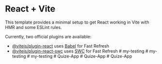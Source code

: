 # React + Vite

This template provides a minimal setup to get React working in Vite with HMR and some ESLint rules.

Currently, two official plugins are available:

- [@vitejs/plugin-react](https://github.com/vitejs/vite-plugin-react/blob/main/packages/plugin-react/README.md) uses [Babel](https://babeljs.io/) for Fast Refresh
- [@vitejs/plugin-react-swc](https://github.com/vitejs/vite-plugin-react-swc) uses [SWC](https://swc.rs/) for Fast Refresh
#   m y - t e s t i n g  
 #   m y - t e s t i n g  
 #   m y - t e s t i n g  
 #   Q u i z e - A p p  
 #   Q u i z e - A p p  
 #   Q u i z e - A p p  
 
